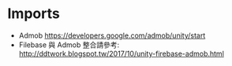 # Imports

- Admob https://developers.google.com/admob/unity/start
- Filebase 與 Admob 整合請參考: http://ddtwork.blogspot.tw/2017/10/unity-firebase-admob.html
